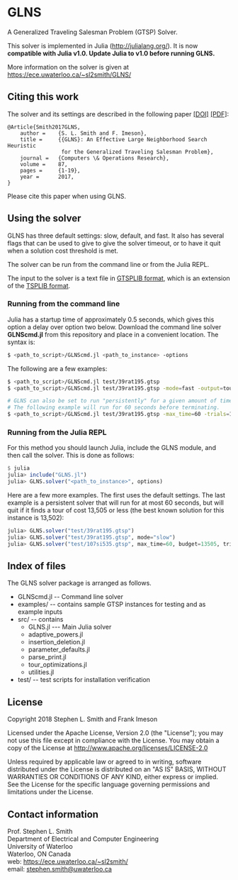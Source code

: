 # GLNS

A Generalized Traveling Salesman Problem (GTSP) Solver.

This solver is implemented in Julia (<http://julialang.org/>).  It is now **compatible with Julia v1.0.  Update Julia to v1.0 before running GLNS.**

More information on the solver is given at <https://ece.uwaterloo.ca/~sl2smith/GLNS/>

## Citing this work
The solver and its settings are described in the following paper
[[DOI]](https://doi.org/10.1016/j.cor.2017.05.010) [[PDF]](https://ece.uwaterloo.ca/~sl2smith/papers/2017COR-GLNS.pdf):

	@Article{Smith2017GLNS,
		author =    {S. L. Smith and F. Imeson},
		title =     {{GLNS}: An Effective Large Neighborhood Search Heuristic
		             for the Generalized Traveling Salesman Problem},
		journal =   {Computers \& Operations Research},
		volume =    87,
   	    pages =     {1-19},
		year =      2017,
	}


Please cite this paper when using GLNS.


## Using the solver

GLNS has three default settings: slow, default, and fast.
It also has several flags that can be used to give to give the solver
timeout, or to have it quit when a solution cost threshold is met.

The solver can be run from the command line or from the Julia REPL.

The input to the solver is a text file in
[GTSPLIB format](http://www.cs.rhul.ac.uk/home/zvero/GTSPLIB/), which is an extension of the
[TSPLIB format](https://www.iwr.uni-heidelberg.de/groups/comopt/software/TSPLIB95/).

### Running from the command line


Julia has a startup time of approximately 0.5 seconds, which gives this
option a delay over option two below.  Download the command line solver **GLNScmd.jl** from this repository and place in a convenient location.
The syntax is:

```bash
$ <path_to_script>/GLNScmd.jl <path_to_instance> -options
```

The following are a few examples:

```bash
$ <path_to_script>/GLNScmd.jl test/39rat195.gtsp
$ <path_to_script>/GLNScmd.jl test/39rat195.gtsp -mode=fast -output=tour.txt

# GLNS can also be set to run "persistently" for a given amount of time.
# The following example will run for 60 seconds before terminating.
$ <path_to_script>/GLNScmd.jl test/39rat195.gtsp -max_time=60 -trials=100000
```

### Running from the Julia REPL

For this method you should launch Julia, include the GLNS module, and then
call the solver. This is done as follows:

```julia
$ julia
julia> include("GLNS.jl")
julia> GLNS.solver("<path_to_instance>", options)
```

Here are a few more examples.  The first uses the default settings.  The
last example is a persistent solver that will run for at most 60 seconds,
but will quit if it finds a tour of cost 13,505 or less (the best known solution
for this instance is 13,502):

```julia
julia> GLNS.solver("test/39rat195.gtsp")
julia> GLNS.solver("test/39rat195.gtsp", mode="slow")
julia> GLNS.solver("test/107si535.gtsp", max_time=60, budget=13505, trials=100000)
```


## Index of files
The GLNS solver package is arranged as follows.

- GLNScmd.jl -- Command line solver 
- examples/ -- contains sample GTSP instances for testing and as example inputs
- src/ -- contains
    - GLNS.jl --- Main Julia solver
	- adaptive_powers.jl
	- insertion_deletion.jl
	- parameter_defaults.jl
	- parse_print.jl
	- tour_optimizations.jl
	- utilities.jl
- test/ -- test scripts for installation verification


## License
Copyright 2018 Stephen L. Smith and Frank Imeson

Licensed under the Apache License, Version 2.0 (the "License");
you may not use this file except in compliance with the License.
You may obtain a copy of the License at  <http://www.apache.org/licenses/LICENSE-2.0>

Unless required by applicable law or agreed to in writing, software
distributed under the License is distributed on an "AS IS" BASIS,
WITHOUT WARRANTIES OR CONDITIONS OF ANY KIND, either express or implied.
See the License for the specific language governing permissions and
limitations under the License.


## Contact information

Prof. Stephen L. Smith   
Department of Electrical and Computer Engineering   
University of Waterloo   
Waterloo, ON Canada   
web: <https://ece.uwaterloo.ca/~sl2smith/>   
email: <stephen.smith@uwaterloo.ca>   
